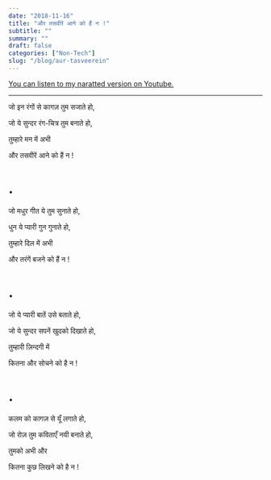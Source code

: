 ```yaml
---
date: "2018-11-16"
title: "और तसवीरें आने को हैं न !"
subtitle: ""
summary: ""
draft: false
categories: ["Non-Tech"]
slug: "/blog/aur-tasveerein"
---
```


[You can listen to my naratted version on Youtube.](https://www.youtube.com/watch?v=RrlWoA4D5XQ)

---

जो इन रंगों से कागज़ तुम सजाते हो,

जो ये सुन्दर रंग-चित्र तुम बनाते हो,

तुम्हारे मन में अभी

और तसवीरें आने को हैं न !

# .

जो मधुर गीत ये तुम सुनाते हो,

धुन ये प्यारी गुन गुनाते हो,

तुम्हारे दिल में अभी

और तरंगें बजने को हैं न !

# .

जो ये प्यारी बातें उसे बताते हो,

जो ये सुन्दर सपनें खुदको दिखाते हो,

तुम्हारी ज़िन्दगी में

कितना और सोचने को है न !

# .

कलम को कागज़ से यूँ लगाते हो,

जो रोज़ तुम कविताएँ नयी बनाते हो,

तुमको अभी और

कितना कुछ लिखने को है न !
